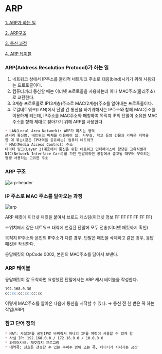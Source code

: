 # ARP

[1. ARP가 하는 일](#arpaddress-resolution-protocol가-하는-일)

[2. ARP구조](#arp-구조)

[3. 통신 과정](#ip주소로-mac주소를-알아오는-과정)

[4. ARP 테이블](#arp-테이블)


### ARP(Address Resolution Protocol)가 하는 일

1. 네트워크 상에서 IP주소를 물리적 네트워크 주소로 대응(bind)시키기 위해 사용되는 프로토콜이다.
2. 컴퓨터끼리 통신할 때는 이더넷 프로토콜을 사용하는데 이때 MAC주소(물리주소)로 교환한다.
3. 3계층 프로토콜로 IP(3계층)주소로 MAC(2계층)주소를 알아내는 프로토콜이다.
4. 로컬네트워크(LAN)에서 단말 간 통신을 하기위해서는 IP주소와 함께 MAC주소를 이용하게 되는데, IP주소를 MAC주소와 매칭하여 목적지 IP의 단말이 소유한 MAC주소를 향해 제대로 찾아가기 위해 ARP를 사용한다.

```markdown
* LAN(Local Area Network): ARP가 미치는 영역
근거리 통신망, 네트워크 매체를 이용하여 집, 사무실, 학교 등의 건물과 가까운 지역을
한 데 묶는(같은 IP대역을 공유하는) 컴퓨터 네트워크
* MAC(Media Access Control) 주소
데이터 링크(Layer 2)계층에서 통신을 위한 네트워크 인터페이스에 할당된 고유식별자
NIC(Network Interface Card)를 가진 단말이라면 공장에서 출고될 때부터 부여되는
평생 사용하는 고유한 주소
```

### ARP 구조

![arp-header](https://user-images.githubusercontent.com/40350280/127763818-b7876c3d-aae2-444a-82bf-f8e8afa0e131.png)

### IP 주소로 MAC 주소를 알아오는 과정

![arp](https://user-images.githubusercontent.com/40350280/127763812-6688aabb-125f-44ef-8d41-6aef4b5a6725.png)

ARP 패킷에 이더넷 패킷을 붙여서 브로드 캐스팅(이더넷 정보 FF FF FF FF FF FF)

스위치에서 같은 네트워크 대역에 연결된 단말에 모두 전송(이더넷 패킷까지 확인)

목적지 IP주소와 본인의 IP주소가 다른 경우, 단말은 패킷을 삭제하고 같은 경우, 응답 패킷을 작성한다.

응답패킷의 OpCode 0002,  본인의 MAC주소를 담아서 보낸다.

### ARP 테이블

응답패킷이 잘 도착하면 요청했던 단말에서는 ARP 캐시 테이블을 작성한다.

```markdown
192.168.0.30
cc:cc:cc:cc:cc:cc
```

이렇게 MAC주소를 알아온 다음에 통신을 시작할 수 있다. → 통신 전 한 번은 꼭 하는 작업(ARP)

### 참고 단어 정의

```markdown
* NAT: 사설IP를 공인IP로 바꿔줘서 하나의 IP를 여럿이 사용할 수 있게 함
* 사설 IP: 192.168.0.0 / 172.16.0.0 / 10.0.0.0
* 와이어샤크: 패킷감지 프로그램
* 대역폭: 신호를 전송할 수 있는 주파수 범위 또는 폭, 데이터가 지나가는 공간
```
